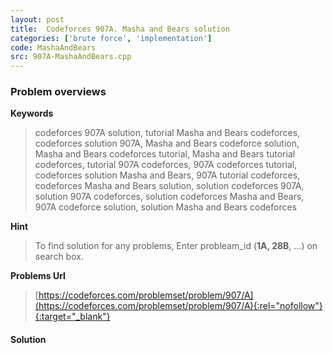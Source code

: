 ```yaml
---
layout: post
title:  Codeforces 907A. Masha and Bears solution
categories: ['brute force', 'implementation']
code: MashaAndBears
src: 907A-MashaAndBears.cpp
---
```

### **Problem overviews**

**Keywords**
> codeforces 907A solution, tutorial Masha and Bears codeforces, codeforces solution 907A, Masha and Bears codeforce solution, Masha and Bears codeforces tutorial, Masha and Bears tutorial codeforces, tutorial 907A codeforces, 907A codeforces tutorial, codeforces solution Masha and Bears, 907A tutorial codeforces, codeforces Masha and Bears solution, solution codeforces 907A, solution 907A codeforces, solution codeforces Masha and Bears, 907A codeforce solution, solution Masha and Bears codeforces

**Hint**
> To find solution for any problems, Enter probleam_id (**1A, 28B**, ...) on search box. 

**Problems Url**
> [https://codeforces.com/problemset/problem/907/A](https://codeforces.com/problemset/problem/907/A){:rel="nofollow"}{:target="_blank"}

#### **Solution**



